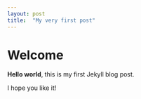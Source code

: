 ```yaml
---
layout: post
title:  "My very first post"
---
```


# Welcome

**Hello world**, this is my first Jekyll blog post.

I hope you like it!